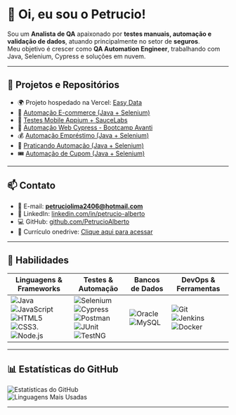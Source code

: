 # 👋 Oi, eu sou o Petrucio!

Sou um **Analista de QA** apaixonado por **testes manuais, automação e validação de dados**, atuando principalmente no setor de **seguros**.  
Meu objetivo é crescer como **QA Automation Engineer**, trabalhando com Java, Selenium, Cypress e soluções em nuvem.  

---

## 🔭 Projetos e Repositórios

- 🌍 Projeto hospedado na Vercel: [Easy Data](https://projeto-easy-data.vercel.app/index.html)  
- 🤖 [Automação E-commerce (Java + Selenium)](https://github.com/PetrucioAlberto/Automacao_JAVA_SELENIUM_E-COMMERCE_KHELF.git)  
- 📱 [Testes Mobile Appium + SauceLabs](https://github.com/PetrucioAlberto/Teste_Appium_SauceLabs.git)  
- 🧪 [Automação Web Cypress - Bootcamp Avanti](https://github.com/PetrucioAlberto/Automacao_Cypress_BOOTCAMP_AVANTI.git)  
- 💰 [Automação Empréstimo (Java + Selenium)](https://github.com/PetrucioAlberto/Automacao_JAVA_SELENIUM_Emprestimo.git)  
- 🎯 [Praticando Automação (Java + Selenium)](https://github.com/PetrucioAlberto/Automacao_JAVA_SELENIUM_PRATICANDO.git)  
- 🎟️ [Automação de Cupom (Java + Selenium)](https://github.com/PetrucioAlberto/Automacao_JAVA_SELENIUM_CUPOMpom.git)  

---

## 📫 Contato

- 📧 E-mail: **petruciolima2406@hotmail.com**  
- 💼 LinkedIn: [linkedin.com/in/petrucio-alberto](https://www.linkedin.com/in/petrucio-alberto/)  
- 💻 GitHub: [github.com/PetrucioAlberto](https://github.com/PetrucioAlberto)  
- 📄 Currículo onedrive: [Clique aqui para acessar](https://1drv.ms/b/c/dedbf8c5fb8b9849/EWC6yO-d9j9LrY9zjv2ZmXoBla3_41y97xukZzSDqRVZ1g?e=QHnYrR)  

---

## 🚀 Habilidades

| Linguagens & Frameworks | Testes & Automação | Bancos de Dados | DevOps & Ferramentas |
|------------------------|------------------|----------------|--------------------|
| ![Java](https://img.shields.io/badge/Java-ED8B00?style=for-the-badge&logo=openjdk&logoColor=white) <br> ![JavaScript](https://img.shields.io/badge/JavaScript-F7DF1E?style=for-the-badge&logo=javascript&logoColor=black) <br> ![HTML5](https://img.shields.io/badge/HTML5-E34F26?style=for-the-badge&logo=html5&logoColor=white) <br> ![CSS3](https://img.shields.io/badge/CSS3-1572B6?style=for-the-badge&logo=css3&logoColor=white).<br> ![Node.js](https://img.shields.io/badge/Node.js-339933?style=for-the-badge&logo=node.js&logoColor=white) | ![Selenium](https://img.shields.io/badge/Selenium-43B02A?style=for-the-badge&logo=selenium&logoColor=white) <br> ![Cypress](https://img.shields.io/badge/Cypress-17202C?style=for-the-badge&logo=cypress&logoColor=white) <br> ![Postman](https://img.shields.io/badge/Postman-FF6C37?style=for-the-badge&logo=postman&logoColor=white) <br> ![JUnit](https://img.shields.io/badge/JUnit-25A162?style=for-the-badge&logo=junit5&logoColor=white) <br> ![TestNG](https://img.shields.io/badge/TestNG-FFA000?style=for-the-badge&logo=testng&logoColor=white) <br> | ![Oracle](https://img.shields.io/badge/Oracle-F80000?style=for-the-badge&logo=oracle&logoColor=white) <br> ![MySQL](https://img.shields.io/badge/MySQL-4479A1?style=for-the-badge&logo=mysql&logoColor=white) | ![Git](https://img.shields.io/badge/Git-F05032?style=for-the-badge&logo=git&logoColor=white) <br> ![Jenkins](https://img.shields.io/badge/Jenkins-D24939?style=for-the-badge&logo=jenkins&logoColor=white) <br> ![Docker](https://img.shields.io/badge/Docker-2496ED?style=for-the-badge&logo=docker&logoColor=white) 
---

## 📊 Estatísticas do GitHub

![Estatísticas do GitHub](https://github-readme-stats.vercel.app/api?username=PetrucioAlberto&show_icons=true&theme=tokyonight)  
![Linguagens Mais Usadas](https://github-readme-stats.vercel.app/api/top-langs/?username=PetrucioAlberto&layout=compact&theme=tokyonight)  
 

---




